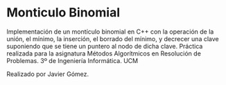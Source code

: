 # Monticulo Binomial 
Implementación de un montículo binomial en C++ con la operación de la unión, el mínimo, la inserción, el borrado del mínimo, y decrecer una clave suponiendo que se tiene un puntero al nodo de dicha clave. Práctica realizada para la asignatura Métodos Algorítmicos en Resolución de Problemas. 3º de Ingeniería Informática. UCM

Realizado por Javier Gómez.
